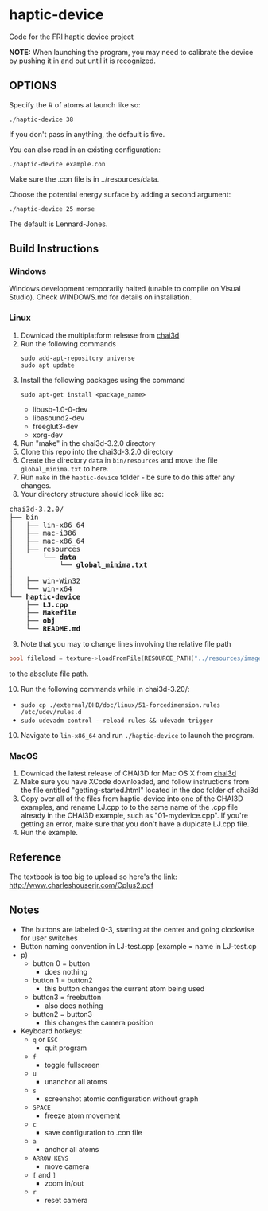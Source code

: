 # haptic-device
Code for the FRI haptic device project

**NOTE:** When launching the program, you may need to calibrate the device by pushing it in and out until it is recognized.

## OPTIONS
Specify the # of atoms at launch like so:
```
./haptic-device 38
```
If you don't pass in anything, the default is five.

You can also read in an existing configuration:
```
./haptic-device example.con
```
Make sure the .con file is in ../resources/data.

Choose the potential energy surface by adding a second argument:
```
./haptic-device 25 morse
```
The default is Lennard-Jones.

## Build Instructions

### Windows

Windows development temporarily halted (unable to compile on Visual Studio).
Check WINDOWS.md for details on installation.


### Linux
1. Download the multiplatform release from [chai3d](http://www.chai3d.org/download/releases)
2. Run the following commands
   ```
   sudo add-apt-repository universe
   sudo apt update
   ```
3. Install the following packages using the command
    ```
    sudo apt-get install <package_name>
    ```
    * libusb-1.0-0-dev
    * libasound2-dev
    * freeglut3-dev
    * xorg-dev
4. Run "make" in the chai3d-3.2.0 directory
5. Clone this repo into the chai3d-3.2.0 directory
6. Create the directory `data` in `bin/resources` and move the file `global_minima.txt` to here.
7. Run `make` in the `haptic-device` folder - be sure to do this after any changes.
8. Your directory structure should look like so:
<pre>
chai3d-3.2.0/
├── bin
│   ├── lin-x86_64
│   ├── mac-i386
│   ├── mac-x86_64
│   ├── resources
│       └── <b>data</b>
│           └── <b>global_minima.txt</b>
│
│   ├── win-Win32
│   └── win-x64
└── <b>haptic-device</b>
    ├── <b>LJ.cpp</b>
    ├── <b>Makefile</b>
    ├── <b>obj</b>
    └── <b>README.md</b>
</pre>

9. Note that you may to change lines involving the relative file path
```c++
bool fileload = texture->loadFromFile(RESOURCE_PATH("../resources/images/spheremap-3.jpg"));
```
to the absolute file path.

10. Run the following commands while in chai3d-3.20/:
  * `sudo cp ./external/DHD/doc/linux/51-forcedimension.rules /etc/udev/rules.d`
  * `sudo udevadm control --reload-rules && udevadm trigger`

10. Navigate to `lin-x86_64` and run `./haptic-device` to launch the program.



### MacOS
1. Download the latest release of CHAI3D for Mac OS X from [chai3d](http://www.chai3d.org/download/releases)
2. Make sure you have XCode downloaded, and follow instructions from the file entitled "getting-started.html" located in the doc folder of chai3d
3. Copy over all of the files from haptic-device into one of the CHAI3D examples, and rename LJ.cpp to to the same name of the .cpp file already in the CHAI3D example, such as "01-mydevice.cpp". If you're getting an error, make sure that you don't have a dupicate LJ.cpp file.
4. Run the example.


## Reference
The textbook is too big to upload so here's the link: http://www.charleshouserjr.com/Cplus2.pdf


## Notes

* The buttons are labeled 0-3, starting at the center and going clockwise for user switches
* Button naming convention in LJ-test.cpp (example = name in LJ-test.cp
* p)
    * button 0 = button
        * does nothing
    * button 1 = button2
        * this button changes the current atom being used
    * button3 = freebutton
        * also does nothing
    * button2  = button3
        * this changes the camera position
* Keyboard hotkeys:
    * `q` or `ESC`
        * quit program
    * `f`
        * toggle fullscreen
    * `u`
        * unanchor all atoms
    * `s`
        * screenshot atomic configuration without graph
    * `SPACE`
        * freeze atom movement
    * `c`
        * save configuration to .con file
    * `a`
        * anchor all atoms     
    * `ARROW KEYS`
        * move camera
    * `[` and `]`
        * zoom in/out
    * `r`
        * reset camera
